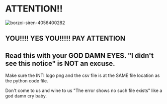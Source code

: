 # ATTENTION!!

![borzoi-siren-4056400282](https://github.com/user-attachments/assets/9282b48f-e6be-4fe0-934d-2b0546a29c38)

## YOU!!!! YES YOU!!!!! PAY ATTENTION

## Read this with your GOD DAMN EYES. "I didn't see this notice" is NOT an excuse.

Make sure the INTI logo png and the csv file is at the SAME file location as the python code file. 

Don't come to us and wine to us "The error shows no such file exists" like a god damn cry baby. 
